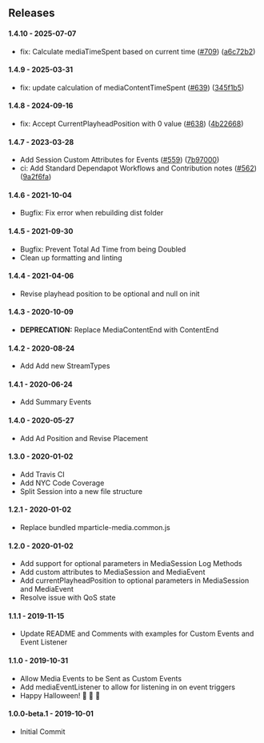 ## Releases

#### 1.4.10 - 2025-07-07

-   fix: Calculate mediaTimeSpent based on current time ([#709](https://github.com/mParticle/mparticle-web-media-sdk/pull/709)) ([a6c72b2](https://github.com/mParticle/mparticle-web-media-sdk/commit/a6c72b28605e6342687633102e6fb51d4160b43a))

#### 1.4.9 - 2025-03-31

-   fix: update calculation of mediaContentTimeSpent ([#639](https://github.com/mParticle/mparticle-web-media-sdk/pull/639)) ([345f1b5](https://github.com/mParticle/mparticle-web-media-sdk/commit/345f1b50c1e6fc47bb7d58a4e2259047f07a42ff))
#### 1.4.8 - 2024-09-16

-   fix: Accept CurrentPlayheadPosition with 0 value ([#638](https://github.com/mParticle/mparticle-web-media-sdk/pull/638)) ([4b22668](https://github.com/mParticle/mparticle-web-media-sdk/commit/4b22668940f3a3ac66469191e52ecf12015db732))

#### 1.4.7 - 2023-03-28

-   Add Session Custom Attributes for Events ([#559](https://github.com/mParticle/mparticle-web-media-sdk/pull/559)) ([7b97000](https://github.com/mParticle/mparticle-web-media-sdk/commit/7b97000f416632d30a562a920b96bf68b370966a))
-   ci: Add Standard Dependapot Workflows and Contribution notes ([#562](https://github.com/mParticle/mparticle-web-media-sdk/pull/562)) ([9a2f6fa](https://github.com/mParticle/mparticle-web-media-sdk/commit/9a2f6fabb8abc52debb5e7af1645cce48980a36c))

#### 1.4.6 - 2021-10-04

-   Bugfix: Fix error when rebuilding dist folder

#### 1.4.5 - 2021-09-30

-   Bugfix: Prevent Total Ad Time from being Doubled
-   Clean up formatting and linting

#### 1.4.4 - 2021-04-06

-   Revise playhead position to be optional and null on init

#### 1.4.3 - 2020-10-09

-   **DEPRECATION:** Replace MediaContentEnd with ContentEnd

#### 1.4.2 - 2020-08-24

-   Add Add new StreamTypes

#### 1.4.1 - 2020-06-24

-   Add Summary Events

#### 1.4.0 - 2020-05-27

-   Add Ad Position and Revise Placement

#### 1.3.0 - 2020-01-02

-   Add Travis CI
-   Add NYC Code Coverage
-   Split Session into a new file structure

#### 1.2.1 - 2020-01-02

-   Replace bundled mparticle-media.common.js

#### 1.2.0 - 2020-01-02

-   Add support for optional parameters in MediaSession Log Methods
-   Add custom attributes to MediaSession and MediaEvent
-   Add currentPlayheadPosition to optional parameters in MediaSession and MediaEvent
-   Resolve issue with QoS state

#### 1.1.1 - 2019-11-15

-   Update README and Comments with examples for Custom Events and Event Listener

#### 1.1.0 - 2019-10-31

-   Allow Media Events to be Sent as Custom Events
-   Add mediaEventListener to allow for listening in on event triggers
-   Happy Halloween! :jack_o_lantern: :jack_o_lantern: :japanese_goblin:

#### 1.0.0-beta.1 - 2019-10-01

-   Initial Commit
